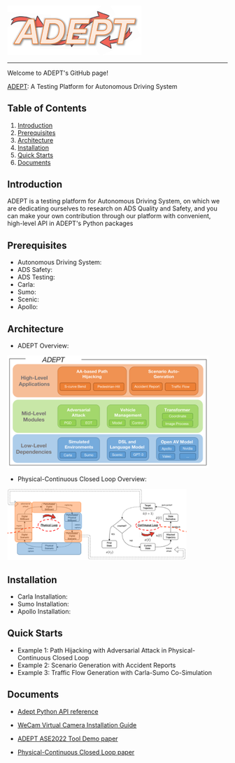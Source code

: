 <img src="./docs/img/logo.png" alt="logo" style="zoom:30%;" />

***

Welcome to ADEPT's GitHub page!

[ADEPT](https://github.com/strivin0311/ADEPT): A Testing Platform for Autonomous Driving System

## Table of Contents

1. [Introduction](#introduction)
2. [Prerequisites](#prerequisites)
3. [Architecture](#architecture)
4. [Installation](#installation)
5. [Quick Starts](#quick-starts)
6. [Documents](#documents)

## Introduction

ADEPT is a testing platform for Autonomous Driving System, on which we are dedicating ourselves to research on ADS Quality and Safety, and you can make your own contribution through our platform with convenient, high-level API in ADEPT's Python packages

## Prerequisites

* Autonomous Driving System:
* ADS Safety:
* ADS Testing:
* Carla:
* Sumo:
* Scenic:
* Apollo:

## Architecture

*  ADEPT Overview:

<img src="./docs/img/overview v2.png" alt="overview" style="zoom:45%;" />

* Physical-Continuous Closed Loop Overview:

<img src="./docs/img/PhysContiLoops.png" alt="PhysContiLoops" style="zoom:40%;" />

## Installation

* Carla Installation:
* Sumo Installation:
* Apollo Installation:

## Quick Starts

* Example 1: Path Hijacking with Adversarial Attack in Physical-Continuous Closed Loop
* Example 2: Scenario Generation with Accident Reports
* Example 3: Traffic Flow Generation with Carla-Sumo Co-Simulation

## Documents

* [Adept Python API reference](waiting...)
* [WeCam Virtual Camera Installation Guide](docs/guide/WeCam%20virtual%20camera%20installation%20guide.pdf)

* [ADEPT ASE2022 Tool Demo paper](https://cs.nju.edu.cn/yuanyao/static/asedemo2022.pdf)

* [Physical-Continuous Closed Loop paper](waiting...)
